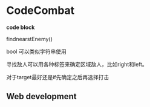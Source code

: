 # CodeCombat

**code block**

findnearstEnemy()

bool 可以类似字符串使用

寻找敌人可以用各种标签来确定区域敌人，比如right和left。

对于target最好还是if先确定之后再选择打击



## Web development

<br>






















































































































































































































